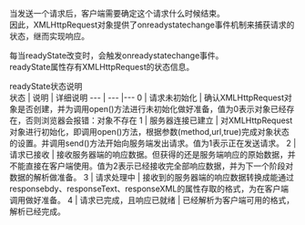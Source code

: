 当发送一个请求后，客户端需要确定这个请求什么时候结束。  
因此，XMLHttpRequest对象提供了onreadystatechange事件机制来捕获请求的状态，继而实现响应。  

每当readyState改变时，会触发onreadystatechange事件。  
readyState属性存有XMLHttpRequest的状态信息。

readyState状态说明  
状态 | 说明 | 详细说明
--- | --- |---
0 | 请求未初始化 | 确认XMLHttpRequest对象是否创建，并为调用open()方法进行未初始化做好准备，值为0表示对象已经存在，否则浏览器会报错：对象不存在
1 | 服务器连接已建立 | 对XMLHttpRequest对象进行初始化，即调用open()方法，根据参数(method,url,true)完成对象状态的设置。并调用send()方法开始向服务端发出请求。值为1表示正在发送请求。
2 | 请求已接收 | 接收服务器端的响应数据。但获得的还是服务端响应的原始数据，并不能直接在客户端使用。值为2表示已经接收完全部响应数据，并为下一个阶段对数据的解析做准备。
3 | 请求处理中 | 接收到的服务器端的响应数据转换成能通过responsebdy、responseText、responseXML的属性存取的格式，为在客户端调用做好准备。
4 | 请求已完成，且响应已就绪 | 已经解析为客户端可用的格式，解析已经完成。